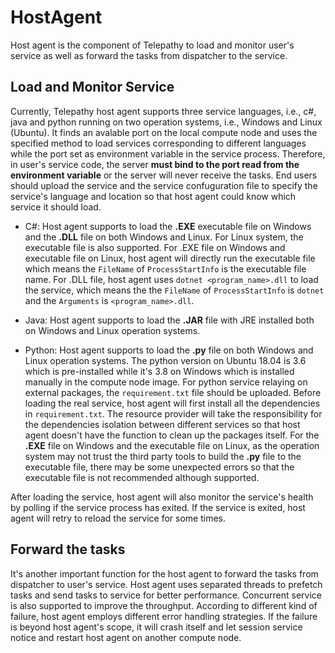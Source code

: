 # HostAgent
 Host agent is the component of Telepathy to load and monitor user's service as well as forward the tasks from dispatcher to the service.

## Load and Monitor Service
Currently, Telepathy host agent supports three service languages, i.e., c#, java and python running on two operation systems, i.e., Windows and Linux (Ubuntu). It finds an avalable port on the local compute node and uses the specified method to load services corresponding to different languages while the port set as environment variable in the service process. Therefore, in user's service code, the server **must bind to the port read from the environment variable** or the server will never receive the tasks. End users should upload the service and the service confuguration file to specify the service's language and location so that host agent could know which service it should load.

- C#: Host agent supports to load the **.EXE** executable file on Windows and the **.DLL** file on both Windows and Linux. For Linux system, the executable file is also supported. For .EXE file on Windows and executable file on Linux, host agent will directly run the executable file which means the `FileName` of `ProcessStartInfo` is the executable file name. For .DLL file, host agent uses `dotnet <program_name>.dll` to load the service, which means the the `FileName` of `ProcessStartInfo` is `dotnet` and the `Arguments` is `<program_name>.dll`.

- Java: Host agent supports to load the **.JAR** file with JRE installed both on Windows and Linux operation systems.

- Python: Host agent supports to load the **.py** file on both Windows and Linux operation systems. The python version on Ubuntu 18.04 is 3.6 which is pre-installed while it's 3.8 on Windows which is installed manually in the compute node image. For python service relaying on external packages, the `requirement.txt` file should be uploaded. Before loading the real service, host agent will first install all the dependencies in `requirement.txt`. The resource provider will take the responsibility for the dependencies isolation between different services so that host agent doesn't have the function to clean up the packages itself. For the **.EXE** file on Windows and the executable file on Linux, as the operation system may not trust the third party tools to build the **.py** file to the executable file, there may be some unexpected errors so that the executable file is not recommended although supported.

After loading the service, host agent will also monitor the service's health by polling if the service process has exited. If the service is exited, host agent will retry to reload the service for some times.

## Forward the tasks
It's another important function for the host agent to forward the tasks from dispatcher to user's service. Host agent uses separated threads to prefetch tasks and send tasks to service for better performance. Concurrent service is also supported to improve the throughput. According to different kind of failure, host agent employs different error handling strategies. If the failure is beyond host agent's scope, it will crash itself and let session service notice and restart host agent on another compute node.